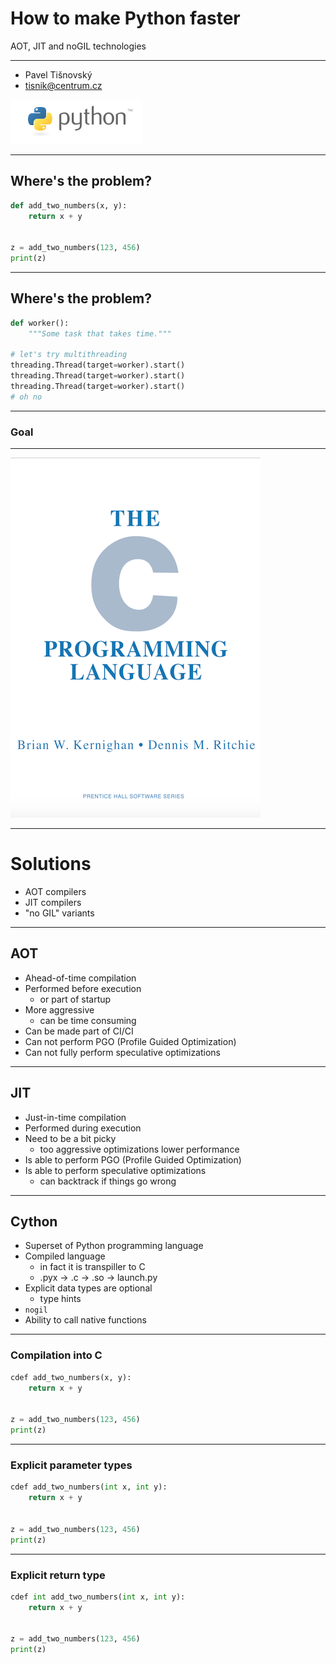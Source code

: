 # How to make Python faster

AOT, JIT and noGIL technologies 

---

* Pavel Tišnovský
* tisnik@centrum.cz

![Python](images/python.png)

---

## Where's the problem?

```python
def add_two_numbers(x, y):
    return x + y


z = add_two_numbers(123, 456)
print(z)
```

---

## Where's the problem?

```python
def worker():
    """Some task that takes time."""

# let's try multithreading
threading.Thread(target=worker).start()
threading.Thread(target=worker).start()
threading.Thread(target=worker).start()
# oh no
```

---

### Goal

---

![C](images/c.png)

---

# Solutions

* AOT compilers
* JIT compilers
* "no GIL" variants

---

## AOT

* Ahead-of-time compilation
* Performed before execution
    - or part of startup
* More aggressive
    - can be time consuming
* Can be made part of CI/CI
* Can not perform PGO (Profile Guided Optimization)
* Can not fully perform speculative optimizations

---

## JIT

* Just-in-time compilation
* Performed during execution
* Need to be a bit picky
    - too aggressive optimizations lower performance
* Is able to perform PGO (Profile Guided Optimization)
* Is able to perform speculative optimizations
    - can backtrack if things go wrong

---

## Cython

* Superset of Python programming language
* Compiled language
    - in fact it is transpiller to C
    - .pyx -> .c -> .so -> launch.py
* Explicit data types are optional
    - type hints
* `nogil`
* Ability to call native functions

---

### Compilation into C

```python
cdef add_two_numbers(x, y):
    return x + y


z = add_two_numbers(123, 456)
print(z)
```

---

### Explicit parameter types

```python
cdef add_two_numbers(int x, int y):
    return x + y


z = add_two_numbers(123, 456)
print(z)
```

---

### Explicit return type

```python
cdef int add_two_numbers(int x, int y):
    return x + y


z = add_two_numbers(123, 456)
print(z)
```

